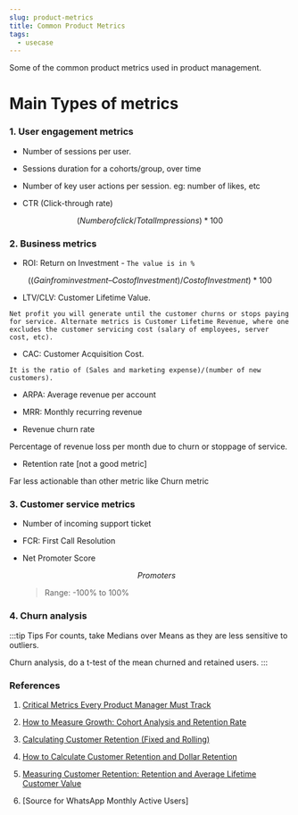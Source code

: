 ```yaml
---
slug: product-metrics
title: Common Product Metrics
tags:
  - usecase
---
```


Some of the common product metrics used in product management.

<!-- truncate -->
# Main Types of metrics
### 1. **User engagement metrics**

   - Number of sessions per user.

   - Sessions duration for a cohorts/group, over time

   - Number of key user actions per session. eg: number of likes, etc

   - CTR (Click-through rate)

   ```math
   (Number of click / Total Impressions) * 100
   ```

### 2. **Business metrics**

   - ROI: Return on Investment - `The value is in %`

   ```math
   ((Gain from investment – Cost of Investment) / Cost of Investment ) * 100
   ```

   - LTV/CLV: Customer Lifetime Value.

    Net profit you will generate until the customer churns or stops paying for service. Alternate metrics is Customer Lifetime Revenue, where one excludes the customer servicing cost (salary of employees, server cost, etc).

   - CAC: Customer Acquisition Cost.

    It is the ratio of (Sales and marketing expense)/(number of new customers).

   - ARPA: Average revenue per account

   - MRR: Monthly recurring revenue

   - Revenue churn rate

   Percentage of revenue loss per month due to churn or stoppage of service.

   - Retention rate [not a good metric]

   Far less actionable than other metric like Churn metric

### 3. **Customer service metrics**

   - Number of incoming support ticket

   - FCR: First Call Resolution

   - Net Promoter Score

        ```math
        Promoters % - Detractors %
        ```
        > Range: -100% to 100%

### 4. **Churn analysis**


:::tip Tips
For counts, take Medians over Means as they are less sensitive to outliers.

Churn analysis, do a t-test of the mean churned and retained users.
:::

### References

1. [Critical Metrics Every Product Manager Must Track](https://productcoalition.com/critical-metrics-every-product-manager-must-track-c5f1e46e3423)

2. [How to Measure Growth: Cohort Analysis and Retention Rate](http://www.nirandfar.com/2013/12/are-you-focusing-too-much-on-growth-how-to-measure-habits.html)

3. [Calculating Customer Retention (Fixed and Rolling)](http://www.newnorth.com/how-to-calculate-metrics-for-customer-retention/)

4. [How to Calculate Customer Retention and Dollar Retention](http://www.evergage.com/blog/how-calculate-customer-retention/)

5. [Measuring Customer Retention: Retention and Average Lifetime Customer Value](http://www.vindicia.com/measuring-customer-retention-key-metrics-matter/)

6. [Source for WhatsApp Monthly Active Users]